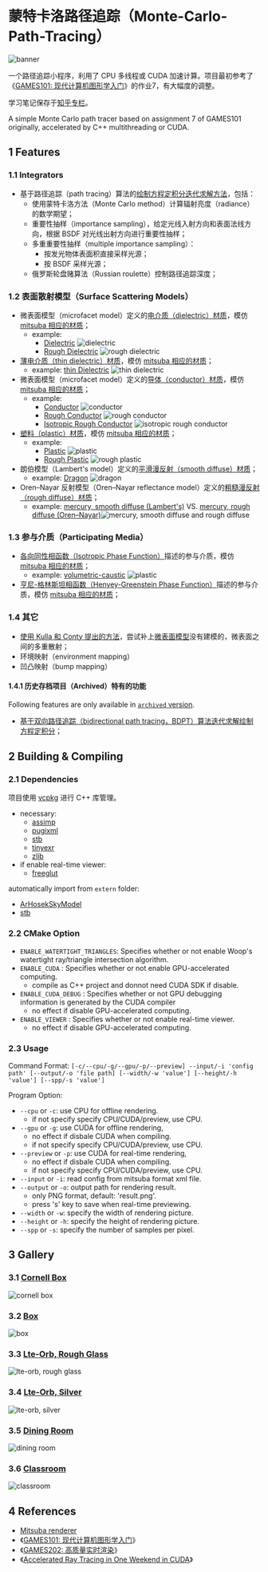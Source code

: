 # 蒙特卡洛路径追踪（Monte-Carlo-Path-Tracing）

![banner](banner.png)

一个路径追踪小程序，利用了 CPU 多线程或 CUDA 加速计算。项目最初参考了《[GAMES101: 现代计算机图形学入门](https://sites.cs.ucsb.edu/~lingqi/teaching/games101.html)》的作业7，有大幅度的调整。

学习笔记保存于[知乎专栏](https://zhuanlan.zhihu.com/p/459580639)。

A simple Monte Carlo path tracer based on assignment 7 of GAMES101 originally, accelerated by C++ multithreading or CUDA.

## 1 Features

### 1.1 Integrators

- 基于路径追踪（path tracing）算法的[绘制方程定积分迭代求解方法](src/renderer/integrators/path.cpp)，包括：
  - 使用蒙特卡洛方法（Monte Carlo method）计算辐射亮度（radiance）的数学期望；
  - 重要性抽样（importance sampling），给定光线入射方向和表面法线方向，根据 BSDF 对光线出射方向进行重要性抽样；
  - 多重重要性抽样（multiple importance sampling）：
    - 按发光物体表面积直接采样光源；
    - 按 BSDF 采样光源；
  - 俄罗斯轮盘赌算法（Russian roulette）控制路径追踪深度；

### 1.2 表面散射模型（Surface Scattering Models）

- 微表面模型（microfacet model）定义的[电介质（dielectric）材质](src/renderer/bsdfs/dielectric.cpp)，模仿 [mitsuba 相应的材质](https://mitsuba2.readthedocs.io/en/latest/generated/plugins.html#rough-dielectric-material-roughdielectric)；
  - example:
    - [Dielectric](./resources/scene/matpreview/dielectric.xml) ![dielectric](./resources/results/dielectric.png)
    - [Rough Dielectric](./resources/scene/matpreview/rough_dielectric.xml) ![rough dielectric](./resources/results/rough-dielectric.png)
- [薄电介质（thin dielectric）材质](src/renderer/bsdfs/thin_dielectric.cpp)，模仿 [mitsuba 相应的材质](https://mitsuba2.readthedocs.io/en/latest/generated/plugins.html#thin-dielectric-material-thindielectric)；
  - example: [thin Dielectric](./resources/scene/matpreview/thin_dielectric.xml) ![thin dielectric](./resources/results/thin-dielectric.png)
- 微表面模型（microfacet model）定义的[导体（conductor）材质](src/renderer/bsdfs/conductor.cpp)，模仿 [mitsuba 相应的材质](https://mitsuba2.readthedocs.io/en/latest/generated/plugins.html#rough-conductor-material-roughconductor)；
  - example:
    - [Conductor](./resources/scene/matpreview/conductor.xml) ![conductor](./resources/results/conductor.png)
    - [Rough Conductor](./resources/scene/matpreview/rough_conductor.xml) ![rough conductor](./resources/results/rough-conductor.png)
    - [Isotropic Rough Conductor](./resources/scene/matpreview/rough_conductor_isotropic.xml) ![isotropic rough conductor](./resources/results/rough-conductor-isotropic.png)
- [塑料（plastic）材质](src/renderer/bsdfs/plastic.cpp)，模仿 [mitsuba 相应的材质](https://mitsuba2.readthedocs.io/en/latest/generated/plugins.html#smooth-plastic-material-plastic)；
  - example:
    - [Plastic](./resources/scene/matpreview/plastic.xml) ![plastic](./resources/results/plastic.png)
    - [Rough Plastic](./resources/scene/matpreview/rough_plastic.xml) ![rough plastic](./resources/results/rough-plastic.png)
- 朗伯模型（Lambert's model）定义的[平滑漫反射（smooth diffuse）材质](src/renderer/bsdfs/diffuse.cpp)；
  - example: [Dragon](./resources/scene/dragon/scene.xml) ![dragon](./resources/results/dragon.png)
- Oren–Nayar 反射模型（Oren–Nayar reflectance model）定义的[粗糙漫反射（rough diffuse）材质](src/renderer/bsdfs/rough_diffuse.cpp)；
  - example: [mercury, smooth diffuse (Lambert's)](./resources/scene/mercury/smooth_diffuse.xml) VS. [mercury, rough diffuse (Oren–Nayar)](./resources/scene/mercury/rough_diffuse.xml)![mercury, smooth diffuse and rough diffuse](/resources/results/mercury_smooth-diffuse_rough-diffuse.png)

### 1.3 参与介质（Participating Media）

- [各向同性相函数（Isotropic Phase Function）](src/renderer/medium/isotropic.cpp)描述的参与介质，模仿 [mitsuba 相应的材质](https://mitsuba2.readthedocs.io/en/latest/generated/plugins.html#isotropic-phase-function-isotropic)；
  - example: [volumetric-caustic](./resources/scene/volumetric-caustic/scene_v0.6.xml) ![plastic](./resources/results/volumetric-caustic_isotropic.png)
- [亨尼-格林斯坦相函数（Henyey-Greenstein Phase Function）](src/renderer/medium/henyey_greenstein.cpp)描述的参与介质，模仿 [mitsuba 相应的材质](https://mitsuba2.readthedocs.io/en/latest/generated/plugins.html#henyey-greenstein-phase-function-hg)；

### 1.4 其它

- [使用 Kulla 和 Conty 提出的方法](https://fpsunflower.github.io/ckulla/data/s2017_pbs_imageworks_slides_v2.pdf)，尝试补上[微表面模型](https://www.cs.cornell.edu/~srm/publications/EGSR07-btdf.pdf)没有建模的，微表面之间的多重散射；
- 环境映射（environment mapping）
- 凹凸映射（bump mapping）

#### 1.4.1 历史存档项目（Archived）特有的功能

Following features are only available in [`archived` version](archive/).

- [基于双向路径追踪（bidirectional path tracing，BDPT）算法迭代求解绘制方程定积分](archive/src/integrators/bdpt.hpp)；

## 2 Building & Compiling

### 2.1 Dependencies

项目使用 [vcpkg](https://github.com/microsoft/vcpkg) 进行 C++ 库管理。

- necessary:
  - [assimp](https://github.com/assimp/assimp)
  - [pugixml](https://pugixml.org/)
  - [stb](https://github.com/nothings/stb)
  - [tinyexr](https://github.com/syoyo/tinyexr)
  - [zlib](https://zlib.net/)
- if enable real-time viewer:
  - [freeglut](https://freeglut.sourceforge.net/)

automatically import from `extern` folder:

- [ArHosekSkyModel](http://cgg.mff.cuni.cz/projects/SkylightModelling/)
- [stb](http://nothings.org/stb)

### 2.2 CMake Option

- `ENABLE_WATERTIGHT_TRIANGLES`: Specifies whether or not enable Woop's watertight ray/triangle intersection algorithm.
- `ENABLE_CUDA` : Specifies whether or not enable GPU-accelerated computing.
  - compile as C++ project and donnot need CUDA SDK if disable.
- `ENABLE_CUDA_DEBUG` : Specifies whether or not GPU debugging information is generated by the CUDA compiler
  - no effect if disable GPU-accelerated computing.
- `ENABLE_VIEWER` : Specifies whether or not enable real-time viewer.
  - no effect if disable GPU-accelerated computing.

### 2.3 Usage

Command Format: `[-c/--cpu/-g/--gpu/-p/--preview] --input/-i 'config path' [--output/-o 'file path] [--width/-w 'value'] [--height/-h 'value'] [--spp/-s 'value']`

Program Option:

- `--cpu` or `-c`: use CPU for offline rendering.
  - if not specify specify CPU/CUDA/preview, use CPU.
- `--gpu` or `-g`: use CUDA for offline rendering,
  - no effect if disbale CUDA when compiling.
  - if not specify specify CPU/CUDA/preview, use CPU.
- `--preview` or `-p`: use CUDA for real-time rendering,
  - no effect if disbale CUDA when compiling.
  - if not specify specify CPU/CUDA/preview, use CPU.
- `--input` or `-i`: read config from mitsuba format xml file.
- `--output` or `-o`: output path for rendering result.
  - only PNG format, default: 'result.png'.
  - press 's' key to save when real-time previewing.
- `--width` or `-w`: specify the width of rendering picture.
- `--height` or `-h`: specify the height of rendering picture.
- `--spp` or `-s`: specify the number of samples per pixel.

## 3 Gallery

### 3.1 [Cornell Box](./resources/scene/cornell-box/scene_v0.6.xml)

![cornell box](./resources/results/cornell-box.png)

### 3.2 [Box](./resources/scene/scene_v0.6.xml)

![box](./resources/results/box.png)

### 3.3 [Lte-Orb, Rough Glass](./resources/scene/lte-orb/rough_glass.xml)

![lte-orb, rough glass](./resources/results/lte-orb_rough-glass.png)

### 3.4 [Lte-Orb, Silver](./resources/scene/lte-orb/silver.xml)

![lte-orb, silver](./resources/results/lte-orb_silver.png)

### 3.5 [Dining Room](./resources/scene/dining-room/scene_v0.6.xml)

![dining room](./resources/results/dining-room.png)

### 3.6 [Classroom](./resources/scene/classroom/scene_v0.6.xml)

![classroom](./resources/results/classroom.png)

## 4 References

- [Mitsuba renderer](https://github.com/mitsuba-renderer/mitsuba)
- 《[GAMES101: 现代计算机图形学入门](https://sites.cs.ucsb.edu/~lingqi/teaching/games101.html)》
- 《[GAMES202: 高质量实时渲染](https://sites.cs.ucsb.edu/~lingqi/teaching/games202.html)》
- 《[Accelerated Ray Tracing in One Weekend in CUDA](https://developer.nvidia.com/blog/accelerated-ray-tracing-cuda)》

